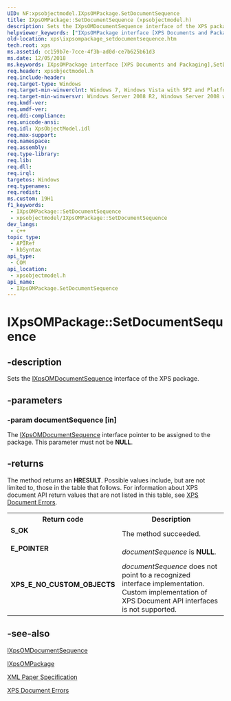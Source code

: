 ```yaml
---
UID: NF:xpsobjectmodel.IXpsOMPackage.SetDocumentSequence
title: IXpsOMPackage::SetDocumentSequence (xpsobjectmodel.h)
description: Sets the IXpsOMDocumentSequence interface of the XPS package.
helpviewer_keywords: ["IXpsOMPackage interface [XPS Documents and Packaging]","SetDocumentSequence method","IXpsOMPackage.SetDocumentSequence","IXpsOMPackage::SetDocumentSequence","SetDocumentSequence","SetDocumentSequence method [XPS Documents and Packaging]","SetDocumentSequence method [XPS Documents and Packaging]","IXpsOMPackage interface","xps.ixpsompackage_setdocumentsequence","xpsobjectmodel/IXpsOMPackage::SetDocumentSequence"]
old-location: xps\ixpsompackage_setdocumentsequence.htm
tech.root: xps
ms.assetid: cc159b7e-7cce-4f3b-ad0d-ce7b625b61d3
ms.date: 12/05/2018
ms.keywords: IXpsOMPackage interface [XPS Documents and Packaging],SetDocumentSequence method, IXpsOMPackage.SetDocumentSequence, IXpsOMPackage::SetDocumentSequence, SetDocumentSequence, SetDocumentSequence method [XPS Documents and Packaging], SetDocumentSequence method [XPS Documents and Packaging],IXpsOMPackage interface, xps.ixpsompackage_setdocumentsequence, xpsobjectmodel/IXpsOMPackage::SetDocumentSequence
req.header: xpsobjectmodel.h
req.include-header: 
req.target-type: Windows
req.target-min-winverclnt: Windows 7, Windows Vista with SP2 and Platform Update for Windows Vista [desktop apps \| UWP apps]
req.target-min-winversvr: Windows Server 2008 R2, Windows Server 2008 with SP2 and Platform Update for Windows Server 2008 [desktop apps \| UWP apps]
req.kmdf-ver: 
req.umdf-ver: 
req.ddi-compliance: 
req.unicode-ansi: 
req.idl: XpsObjectModel.idl
req.max-support: 
req.namespace: 
req.assembly: 
req.type-library: 
req.lib: 
req.dll: 
req.irql: 
targetos: Windows
req.typenames: 
req.redist: 
ms.custom: 19H1
f1_keywords:
 - IXpsOMPackage::SetDocumentSequence
 - xpsobjectmodel/IXpsOMPackage::SetDocumentSequence
dev_langs:
 - c++
topic_type:
 - APIRef
 - kbSyntax
api_type:
 - COM
api_location:
 - xpsobjectmodel.h
api_name:
 - IXpsOMPackage.SetDocumentSequence
---
```


# IXpsOMPackage::SetDocumentSequence


## -description

Sets the <a href="/windows/desktop/api/xpsobjectmodel/nn-xpsobjectmodel-ixpsomdocumentsequence">IXpsOMDocumentSequence</a> interface of the XPS package.

## -parameters

### -param documentSequence [in]

The <a href="/windows/desktop/api/xpsobjectmodel/nn-xpsobjectmodel-ixpsomdocumentsequence">IXpsOMDocumentSequence</a> interface pointer to be assigned to the package. This parameter must not be <b>NULL</b>.

## -returns

The method returns an <b>HRESULT</b>. Possible values include, but are not limited to, those in the table that follows. For information about  XPS document API return values that are not listed in this table, see <a href="/previous-versions/windows/desktop/dd372955(v=vs.85)">XPS Document Errors</a>.

<table>
<tr>
<th>Return code</th>
<th>Description</th>
</tr>
<tr>
<td width="40%">
<dl>
<dt><b>S_OK</b></dt>
</dl>
</td>
<td width="60%">
The method succeeded.

</td>
</tr>
<tr>
<td width="40%">
<dl>
<dt><b>E_POINTER</b></dt>
</dl>
</td>
<td width="60%">
<i>documentSequence</i> is <b>NULL</b>.

</td>
</tr>
<tr>
<td width="40%">
<dl>
<dt><b>XPS_E_NO_CUSTOM_OBJECTS</b></dt>
</dl>
</td>
<td width="60%">
<i>documentSequence</i> does not point to a recognized interface implementation. Custom implementation of XPS Document API interfaces is not supported.

</td>
</tr>
</table>

## -see-also

<a href="/windows/desktop/api/xpsobjectmodel/nn-xpsobjectmodel-ixpsomdocumentsequence">IXpsOMDocumentSequence</a>



<a href="/windows/desktop/api/xpsobjectmodel/nn-xpsobjectmodel-ixpsompackage">IXpsOMPackage</a>



<a href="https://en.wikipedia.org/wiki/Open_XML_Paper_Specification">XML Paper Specification</a>



<a href="/previous-versions/windows/desktop/dd372955(v=vs.85)">XPS Document Errors</a>